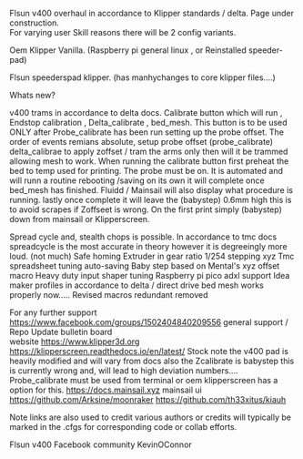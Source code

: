 Flsun v400 overhaul in accordance to Klipper standards / delta. Page under construction.  
For varying user Skill reasons there will be 2 config variants. 

Oem Klipper Vanilla. (Raspberry pi general linux , or Reinstalled speeder-pad) 

Flsun speederspad klipper. (has manhychanges to core klipper files....)   

Whats new? 

v400 trams in accordance to delta docs. 
Calibrate button which will run ,  Endstop calibration , Delta_calibrate , bed_mesh.  This button is to be used ONLY after Probe_calibrate has been run setting up the probe
offset.  The order of events remians absolute,  setup probe offset (probe_calibrate) delta_calibrae to apply zoffset / tram the arms only then will it be trammed allowing
mesh to work.  When running the calibrate button first preheat the bed to temp used for printing. The probe must be on. It is automated and will runn a routine rebooting /saving on its own
it will complete once bed_mesh has finished. Fluidd / Mainsail will also display what procedure is running. lastly once complete it will leave the (babystep) 0.6mm high
this is to avoid scrapes if Zoffseet is wrong. On the first print simply (babystep) down from mainsail or Klipperscreen.

Spread cycle and, stealth chops is possible. In accordance to tmc docs spreadcycle is the most accurate in theory however it is degreeingly    more loud. (not much) 
Safe homing 
Extruder in gear ratio 
1/254 stepping xyz
Tmc spreadsheet tuning 
auto-saving Baby step based on Mental's xyz offset macro 
Heavy duty input shaper tuning 
Raspberry pi pico adxl support 
Idea maker profiles in accordance to delta / direct drive 
bed mesh works properly now..... 
Revised macros redundant removed 
 
For any further support https://www.facebook.com/groups/1502404840209556 general support / Repo Update bulletin board  
website https://www.klipper3d.org 
https://klipperscreen.readthedocs.io/en/latest/  Stock note the v400 pad is heavily modified and  will vary from docs also the Zcalibrate  is babystep this is currently wrong and, will lead to high deviation numbers.... Probe_calibrate must be used from terminal or oem klipperscreen has a option for this. 
https://docs.mainsail.xyz mainsail ui 
https://github.com/Arksine/moonraker
https://github.com/th33xitus/kiauh

Note links are also used to credit various authors or credits will typically be marked in the .cfgs for corresponding code or collab efforts. 

Flsun v400 
Facebook community 
KevinOConnor 

